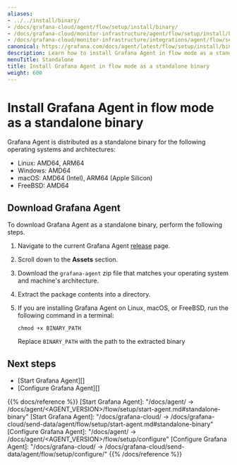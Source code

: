 ```yaml
---
aliases:
- ../../install/binary/
- /docs/grafana-cloud/agent/flow/setup/install/binary/
- /docs/grafana-cloud/monitor-infrastructure/agent/flow/setup/install/binary/
- /docs/grafana-cloud/monitor-infrastructure/integrations/agent/flow/setup/install/binary/
canonical: https://grafana.com/docs/agent/latest/flow/setup/install/binary/
description: Learn how to install Grafana Agent in flow mode as a standalone binary
menuTitle: Standalone
title: Install Grafana Agent in flow mode as a standalone binary
weight: 600
---
```


# Install Grafana Agent in flow mode as a standalone binary

Grafana Agent is distributed as a standalone binary for the following operating systems and architectures:

* Linux: AMD64, ARM64
* Windows: AMD64
* macOS: AMD64 (Intel), ARM64 (Apple Silicon)
* FreeBSD: AMD64

## Download Grafana Agent

To download Grafana Agent as a standalone binary, perform the following steps.

1. Navigate to the current Grafana Agent [release](https://github.com/grafana/agent/releases) page.

1. Scroll down to the **Assets** section.

1. Download the `grafana-agent` zip file that matches your operating system and machine's architecture.

1. Extract the package contents into a directory.

1. If you are installing Grafana Agent on Linux, macOS, or FreeBSD, run the following command in a terminal:

   ```shell
   chmod +x BINARY_PATH
   ```

   Replace `BINARY_PATH` with the path to the extracted binary

## Next steps

* [Start Grafana Agent][]
* [Configure Grafana Agent][]

{{% docs/reference %}}
[Start Grafana Agent]: "/docs/agent/ -> /docs/agent/<AGENT_VERSION>/flow/setup/start-agent.md#standalone-binary"
[Start Grafana Agent]: "/docs/grafana-cloud/ -> /docs/grafana-cloud/send-data/agent/flow/setup/start-agent.md#standalone-binary"
[Configure Grafana Agent]: "/docs/agent/ -> /docs/agent/<AGENT_VERSION>/flow/setup/configure"
[Configure Grafana Agent]: "/docs/grafana-cloud/ -> /docs/grafana-cloud/send-data/agent/flow/setup/configure/"
{{% /docs/reference %}}
